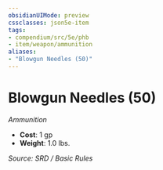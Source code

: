 ```yaml
---
obsidianUIMode: preview
cssclasses: json5e-item
tags:
- compendium/src/5e/phb
- item/weapon/ammunition
aliases: 
- "Blowgun Needles (50)"
---
```

# Blowgun Needles (50)
*Ammunition*  

- **Cost**: 1 gp
- **Weight**: 1.0 lbs.

*Source: SRD / Basic Rules*
